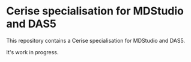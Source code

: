 # Cerise specialisation for MDStudio and DAS5

This repository contains a Cerise specialisation for MDStudio and DAS5.

It's work in progress.

